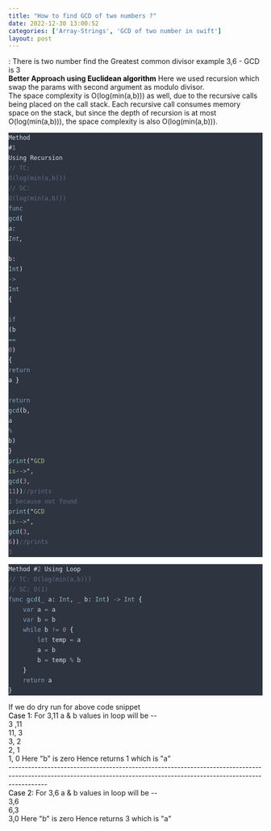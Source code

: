 ```yaml
---
title: "How to find GCD of two numbers ?"
date: 2022-12-30 13:00:52
categories: ['Array-Strings', 'GCD of two number in swift']
layout: post
---
```


<!-- wp:paragraph {"fontSize":"medium"} -->
<p class="has-medium-font-size">: There is two number find the Greatest common divisor example 3,6 - GCD is 3<br><strong>Better Approach using <mark style="background-color:rgba(0, 0, 0, 0)" class="has-inline-color has-ast-global-color-1-color">Euclidean algorithm</mark></strong> Here we used recursion which swap the params with second argument as modulo divisor.<br>The space complexity is O(log(min(a,b))) as well, due to the recursive calls being placed on the call stack. Each recursive call consumes memory space on the stack, but since the depth of recursion is at most  O(log(min(a,b))), the space complexity is also  O(log(min(a,b))).


<!-- /wp:paragraph -->

<!-- wp:kevinbatdorf/code-block-pro {"code":"Method #1 Using Recursion \n// TC: O(log(min(a,b)))\n// SC: O(log(min(a,b)))\n\nfunc gcd(_ a: Int, _ b: Int) -\u003e Int {\n    if (b == 0) { return a }\n    return gcd(b, a % b)\n}\nprint(\u0022GCD is\u002d\u002d\u003e\u0022, gcd(3, 11))//prints 1 because not found\nprint(\u0022GCD is\u002d\u002d\u003e\u0022, gcd(3, 6))//prints 3","codeHTML":"\u003cpre class=\u0022shiki nord\u0022 style=\u0022background-color: #2e3440ff\u0022 tabindex=\u00220\u0022\u003e\u003ccode\u003e\u003cspan class=\u0022line\u0022\u003e\u003cspan style=\u0022color: #D8DEE9FF\u0022\u003eMethod #\u003c/span\u003e\u003cspan style=\u0022color: #B48EAD\u0022\u003e1\u003c/span\u003e\u003cspan style=\u0022color: #D8DEE9FF\u0022\u003e Using Recursion \u003c/span\u003e\u003c/span\u003e\n\u003cspan class=\u0022line\u0022\u003e\u003cspan style=\u0022color: #616E88\u0022\u003e// TC: O(log(min(a,b)))\u003c/span\u003e\u003c/span\u003e\n\u003cspan class=\u0022line\u0022\u003e\u003cspan style=\u0022color: #616E88\u0022\u003e// SC: O(log(min(a,b)))\u003c/span\u003e\u003c/span\u003e\n\u003cspan class=\u0022line\u0022\u003e\u003c/span\u003e\n\u003cspan class=\u0022line\u0022\u003e\u003cspan style=\u0022color: #81A1C1\u0022\u003efunc\u003c/span\u003e\u003cspan style=\u0022color: #D8DEE9FF\u0022\u003e \u003c/span\u003e\u003cspan style=\u0022color: #88C0D0\u0022\u003egcd\u003c/span\u003e\u003cspan style=\u0022color: #ECEFF4\u0022\u003e(\u003c/span\u003e\u003cspan style=\u0022color: #88C0D0\u0022\u003e_\u003c/span\u003e\u003cspan style=\u0022color: #D8DEE9FF\u0022\u003e \u003c/span\u003e\u003cspan style=\u0022color: #D8DEE9\u0022\u003ea\u003c/span\u003e\u003cspan style=\u0022color: #D8DEE9FF\u0022\u003e: \u003c/span\u003e\u003cspan style=\u0022color: #8FBCBB\u0022\u003eInt\u003c/span\u003e\u003cspan style=\u0022color: #D8DEE9FF\u0022\u003e, \u003c/span\u003e\u003cspan style=\u0022color: #88C0D0\u0022\u003e_\u003c/span\u003e\u003cspan style=\u0022color: #D8DEE9FF\u0022\u003e \u003c/span\u003e\u003cspan style=\u0022color: #D8DEE9\u0022\u003eb\u003c/span\u003e\u003cspan style=\u0022color: #D8DEE9FF\u0022\u003e: \u003c/span\u003e\u003cspan style=\u0022color: #8FBCBB\u0022\u003eInt\u003c/span\u003e\u003cspan style=\u0022color: #ECEFF4\u0022\u003e)\u003c/span\u003e\u003cspan style=\u0022color: #D8DEE9FF\u0022\u003e \u003c/span\u003e\u003cspan style=\u0022color: #81A1C1\u0022\u003e-\u0026gt;\u003c/span\u003e\u003cspan style=\u0022color: #D8DEE9FF\u0022\u003e \u003c/span\u003e\u003cspan style=\u0022color: #8FBCBB\u0022\u003eInt\u003c/span\u003e\u003cspan style=\u0022color: #D8DEE9FF\u0022\u003e \u003c/span\u003e\u003cspan style=\u0022color: #ECEFF4\u0022\u003e{\u003c/span\u003e\u003c/span\u003e\n\u003cspan class=\u0022line\u0022\u003e\u003cspan style=\u0022color: #D8DEE9FF\u0022\u003e    \u003c/span\u003e\u003cspan style=\u0022color: #81A1C1\u0022\u003eif\u003c/span\u003e\u003cspan style=\u0022color: #D8DEE9FF\u0022\u003e \u003c/span\u003e\u003cspan style=\u0022color: #ECEFF4\u0022\u003e(\u003c/span\u003e\u003cspan style=\u0022color: #D8DEE9FF\u0022\u003eb \u003c/span\u003e\u003cspan style=\u0022color: #81A1C1\u0022\u003e==\u003c/span\u003e\u003cspan style=\u0022color: #D8DEE9FF\u0022\u003e \u003c/span\u003e\u003cspan style=\u0022color: #B48EAD\u0022\u003e0\u003c/span\u003e\u003cspan style=\u0022color: #ECEFF4\u0022\u003e)\u003c/span\u003e\u003cspan style=\u0022color: #D8DEE9FF\u0022\u003e \u003c/span\u003e\u003cspan style=\u0022color: #ECEFF4\u0022\u003e{\u003c/span\u003e\u003cspan style=\u0022color: #D8DEE9FF\u0022\u003e \u003c/span\u003e\u003cspan style=\u0022color: #81A1C1\u0022\u003ereturn\u003c/span\u003e\u003cspan style=\u0022color: #D8DEE9FF\u0022\u003e a \u003c/span\u003e\u003cspan style=\u0022color: #ECEFF4\u0022\u003e}\u003c/span\u003e\u003c/span\u003e\n\u003cspan class=\u0022line\u0022\u003e\u003cspan style=\u0022color: #D8DEE9FF\u0022\u003e    \u003c/span\u003e\u003cspan style=\u0022color: #81A1C1\u0022\u003ereturn\u003c/span\u003e\u003cspan style=\u0022color: #D8DEE9FF\u0022\u003e \u003c/span\u003e\u003cspan style=\u0022color: #88C0D0\u0022\u003egcd\u003c/span\u003e\u003cspan style=\u0022color: #ECEFF4\u0022\u003e(\u003c/span\u003e\u003cspan style=\u0022color: #D8DEE9FF\u0022\u003eb, a \u003c/span\u003e\u003cspan style=\u0022color: #81A1C1\u0022\u003e%\u003c/span\u003e\u003cspan style=\u0022color: #D8DEE9FF\u0022\u003e b\u003c/span\u003e\u003cspan style=\u0022color: #ECEFF4\u0022\u003e)\u003c/span\u003e\u003c/span\u003e\n\u003cspan class=\u0022line\u0022\u003e\u003cspan style=\u0022color: #ECEFF4\u0022\u003e}\u003c/span\u003e\u003c/span\u003e\n\u003cspan class=\u0022line\u0022\u003e\u003cspan style=\u0022color: #88C0D0\u0022\u003eprint\u003c/span\u003e\u003cspan style=\u0022color: #ECEFF4\u0022\u003e(\u003c/span\u003e\u003cspan style=\u0022color: #ECEFF4\u0022\u003e\u0026quot;\u003c/span\u003e\u003cspan style=\u0022color: #A3BE8C\u0022\u003eGCD is\u002d\u002d\u0026gt;\u003c/span\u003e\u003cspan style=\u0022color: #ECEFF4\u0022\u003e\u0026quot;\u003c/span\u003e\u003cspan style=\u0022color: #D8DEE9FF\u0022\u003e, \u003c/span\u003e\u003cspan style=\u0022color: #88C0D0\u0022\u003egcd\u003c/span\u003e\u003cspan style=\u0022color: #ECEFF4\u0022\u003e(\u003c/span\u003e\u003cspan style=\u0022color: #B48EAD\u0022\u003e3\u003c/span\u003e\u003cspan style=\u0022color: #D8DEE9FF\u0022\u003e, \u003c/span\u003e\u003cspan style=\u0022color: #B48EAD\u0022\u003e11\u003c/span\u003e\u003cspan style=\u0022color: #ECEFF4\u0022\u003e))\u003c/span\u003e\u003cspan style=\u0022color: #616E88\u0022\u003e//prints 1 because not found\u003c/span\u003e\u003c/span\u003e\n\u003cspan class=\u0022line\u0022\u003e\u003cspan style=\u0022color: #88C0D0\u0022\u003eprint\u003c/span\u003e\u003cspan style=\u0022color: #ECEFF4\u0022\u003e(\u003c/span\u003e\u003cspan style=\u0022color: #ECEFF4\u0022\u003e\u0026quot;\u003c/span\u003e\u003cspan style=\u0022color: #A3BE8C\u0022\u003eGCD is\u002d\u002d\u0026gt;\u003c/span\u003e\u003cspan style=\u0022color: #ECEFF4\u0022\u003e\u0026quot;\u003c/span\u003e\u003cspan style=\u0022color: #D8DEE9FF\u0022\u003e, \u003c/span\u003e\u003cspan style=\u0022color: #88C0D0\u0022\u003egcd\u003c/span\u003e\u003cspan style=\u0022color: #ECEFF4\u0022\u003e(\u003c/span\u003e\u003cspan style=\u0022color: #B48EAD\u0022\u003e3\u003c/span\u003e\u003cspan style=\u0022color: #D8DEE9FF\u0022\u003e, \u003c/span\u003e\u003cspan style=\u0022color: #B48EAD\u0022\u003e6\u003c/span\u003e\u003cspan style=\u0022color: #ECEFF4\u0022\u003e))\u003c/span\u003e\u003cspan style=\u0022color: #616E88\u0022\u003e//prints 3\u003c/span\u003e\u003c/span\u003e\u003c/code\u003e\u003c/pre\u003e","language":"swift","theme":"nord","bgColor":"#2e3440ff","textColor":"#d8dee9ff","fontSize":".875rem","fontFamily":"Code-Pro-JetBrains-Mono","lineHeight":"1.25rem","clampFonts":false,"lineNumbers":false,"headerType":"none","disablePadding":false,"footerType":"none","enableMaxHeight":false,"seeMoreType":"","seeMoreString":"","seeMoreAfterLine":"","seeMoreTransition":false,"highlightingHover":false,"lineHighlightColor":"rgba(201, 218, 248, 0.2)","copyButton":true,"copyButtonType":"heroicons","useTabs":false} -->
<div class="wp-block-kevinbatdorf-code-block-pro" data-code-block-pro-font-family="Code-Pro-JetBrains-Mono" style="font-size:.875rem;font-family:Code-Pro-JetBrains-Mono,ui-monospace,SFMono-Regular,Menlo,Monaco,Consolas,monospace;line-height:1.25rem;--cbp-tab-width:2;tab-size:var(--cbp-tab-width, 2)"><span role="button" tabindex="0" data-code="Method #1 Using Recursion 
// TC: O(log(min(a,b)))
// SC: O(log(min(a,b)))

func gcd(_ a: Int, _ b: Int) -> Int {
    if (b == 0) { return a }
    return gcd(b, a % b)
}
print("GCD is-->", gcd(3, 11))//prints 1 because not found
print("GCD is-->", gcd(3, 6))//prints 3" style="color:#d8dee9ff;display:none" aria-label="Copy" class="code-block-pro-copy-button"><svg xmlns="http://www.w3.org/2000/svg" style="width:24px;height:24px" fill="none" viewBox="0 0 24 24" stroke="currentColor" stroke-width="2"><path class="with-check" stroke-linecap="round" stroke-linejoin="round" d="M9 5H7a2 2 0 00-2 2v12a2 2 0 002 2h10a2 2 0 002-2V7a2 2 0 00-2-2h-2M9 5a2 2 0 002 2h2a2 2 0 002-2M9 5a2 2 0 012-2h2a2 2 0 012 2m-6 9l2 2 4-4"></path><path class="without-check" stroke-linecap="round" stroke-linejoin="round" d="M9 5H7a2 2 0 00-2 2v12a2 2 0 002 2h10a2 2 0 002-2V7a2 2 0 00-2-2h-2M9 5a2 2 0 002 2h2a2 2 0 002-2M9 5a2 2 0 012-2h2a2 2 0 012 2"></path></svg></span><pre class="shiki nord" style="background-color: #2e3440ff" tabindex="0"><code><span class="line"><span style="color: #D8DEE9FF">Method #</span><span style="color: #B48EAD">1</span><span style="color: #D8DEE9FF"> Using Recursion </span></span>
<span class="line"><span style="color: #616E88">// TC: O(log(min(a,b)))</span></span>
<span class="line"><span style="color: #616E88">// SC: O(log(min(a,b)))</span></span>
<span class="line"></span>
<span class="line"><span style="color: #81A1C1">func</span><span style="color: #D8DEE9FF"> </span><span style="color: #88C0D0">gcd</span><span style="color: #ECEFF4">(</span><span style="color: #88C0D0">_</span><span style="color: #D8DEE9FF"> </span><span style="color: #D8DEE9">a</span><span style="color: #D8DEE9FF">: </span><span style="color: #8FBCBB">Int</span><span style="color: #D8DEE9FF">, </span><span style="color: #88C0D0">_</span><span style="color: #D8DEE9FF"> </span><span style="color: #D8DEE9">b</span><span style="color: #D8DEE9FF">: </span><span style="color: #8FBCBB">Int</span><span style="color: #ECEFF4">)</span><span style="color: #D8DEE9FF"> </span><span style="color: #81A1C1">-></span><span style="color: #D8DEE9FF"> </span><span style="color: #8FBCBB">Int</span><span style="color: #D8DEE9FF"> </span><span style="color: #ECEFF4">{</span></span>
<span class="line"><span style="color: #D8DEE9FF">    </span><span style="color: #81A1C1">if</span><span style="color: #D8DEE9FF"> </span><span style="color: #ECEFF4">(</span><span style="color: #D8DEE9FF">b </span><span style="color: #81A1C1">==</span><span style="color: #D8DEE9FF"> </span><span style="color: #B48EAD">0</span><span style="color: #ECEFF4">)</span><span style="color: #D8DEE9FF"> </span><span style="color: #ECEFF4">{</span><span style="color: #D8DEE9FF"> </span><span style="color: #81A1C1">return</span><span style="color: #D8DEE9FF"> a </span><span style="color: #ECEFF4">}</span></span>
<span class="line"><span style="color: #D8DEE9FF">    </span><span style="color: #81A1C1">return</span><span style="color: #D8DEE9FF"> </span><span style="color: #88C0D0">gcd</span><span style="color: #ECEFF4">(</span><span style="color: #D8DEE9FF">b, a </span><span style="color: #81A1C1">%</span><span style="color: #D8DEE9FF"> b</span><span style="color: #ECEFF4">)</span></span>
<span class="line"><span style="color: #ECEFF4">}</span></span>
<span class="line"><span style="color: #88C0D0">print</span><span style="color: #ECEFF4">(</span><span style="color: #ECEFF4">"</span><span style="color: #A3BE8C">GCD is--></span><span style="color: #ECEFF4">"</span><span style="color: #D8DEE9FF">, </span><span style="color: #88C0D0">gcd</span><span style="color: #ECEFF4">(</span><span style="color: #B48EAD">3</span><span style="color: #D8DEE9FF">, </span><span style="color: #B48EAD">11</span><span style="color: #ECEFF4">))</span><span style="color: #616E88">//prints 1 because not found</span></span>
<span class="line"><span style="color: #88C0D0">print</span><span style="color: #ECEFF4">(</span><span style="color: #ECEFF4">"</span><span style="color: #A3BE8C">GCD is--></span><span style="color: #ECEFF4">"</span><span style="color: #D8DEE9FF">, </span><span style="color: #88C0D0">gcd</span><span style="color: #ECEFF4">(</span><span style="color: #B48EAD">3</span><span style="color: #D8DEE9FF">, </span><span style="color: #B48EAD">6</span><span style="color: #ECEFF4">))</span><span style="color: #616E88">//prints 3</span></span></code></pre></div>
<!-- /wp:kevinbatdorf/code-block-pro -->

<!-- wp:kevinbatdorf/code-block-pro {"code":"Method #2 Using Loop\n// TC: O(log(min(a,b)))\n// SC: O(1)\nfunc gcd(_ a: Int, _ b: Int) -\u003e Int {\n    var a = a\n    var b = b\n    while b != 0 {\n        let temp = a\n        a = b\n        b = temp % b\n    }\n    return a\n}","codeHTML":"\u003cpre class=\u0022shiki nord\u0022 style=\u0022background-color: #2e3440ff\u0022 tabindex=\u00220\u0022\u003e\u003ccode\u003e\u003cspan class=\u0022line\u0022\u003e\u003cspan style=\u0022color: #D8DEE9FF\u0022\u003eMethod #\u003c/span\u003e\u003cspan style=\u0022color: #B48EAD\u0022\u003e2\u003c/span\u003e\u003cspan style=\u0022color: #D8DEE9FF\u0022\u003e Using Loop\u003c/span\u003e\u003c/span\u003e\n\u003cspan class=\u0022line\u0022\u003e\u003cspan style=\u0022color: #616E88\u0022\u003e// TC: O(log(min(a,b)))\u003c/span\u003e\u003c/span\u003e\n\u003cspan class=\u0022line\u0022\u003e\u003cspan style=\u0022color: #616E88\u0022\u003e// SC: O(1)\u003c/span\u003e\u003c/span\u003e\n\u003cspan class=\u0022line\u0022\u003e\u003cspan style=\u0022color: #81A1C1\u0022\u003efunc\u003c/span\u003e\u003cspan style=\u0022color: #D8DEE9FF\u0022\u003e \u003c/span\u003e\u003cspan style=\u0022color: #88C0D0\u0022\u003egcd\u003c/span\u003e\u003cspan style=\u0022color: #ECEFF4\u0022\u003e(\u003c/span\u003e\u003cspan style=\u0022color: #88C0D0\u0022\u003e_\u003c/span\u003e\u003cspan style=\u0022color: #D8DEE9FF\u0022\u003e \u003c/span\u003e\u003cspan style=\u0022color: #D8DEE9\u0022\u003ea\u003c/span\u003e\u003cspan style=\u0022color: #D8DEE9FF\u0022\u003e: \u003c/span\u003e\u003cspan style=\u0022color: #8FBCBB\u0022\u003eInt\u003c/span\u003e\u003cspan style=\u0022color: #D8DEE9FF\u0022\u003e, \u003c/span\u003e\u003cspan style=\u0022color: #88C0D0\u0022\u003e_\u003c/span\u003e\u003cspan style=\u0022color: #D8DEE9FF\u0022\u003e \u003c/span\u003e\u003cspan style=\u0022color: #D8DEE9\u0022\u003eb\u003c/span\u003e\u003cspan style=\u0022color: #D8DEE9FF\u0022\u003e: \u003c/span\u003e\u003cspan style=\u0022color: #8FBCBB\u0022\u003eInt\u003c/span\u003e\u003cspan style=\u0022color: #ECEFF4\u0022\u003e)\u003c/span\u003e\u003cspan style=\u0022color: #D8DEE9FF\u0022\u003e \u003c/span\u003e\u003cspan style=\u0022color: #81A1C1\u0022\u003e-\u0026gt;\u003c/span\u003e\u003cspan style=\u0022color: #D8DEE9FF\u0022\u003e \u003c/span\u003e\u003cspan style=\u0022color: #8FBCBB\u0022\u003eInt\u003c/span\u003e\u003cspan style=\u0022color: #D8DEE9FF\u0022\u003e \u003c/span\u003e\u003cspan style=\u0022color: #ECEFF4\u0022\u003e{\u003c/span\u003e\u003c/span\u003e\n\u003cspan class=\u0022line\u0022\u003e\u003cspan style=\u0022color: #D8DEE9FF\u0022\u003e    \u003c/span\u003e\u003cspan style=\u0022color: #81A1C1\u0022\u003evar\u003c/span\u003e\u003cspan style=\u0022color: #D8DEE9FF\u0022\u003e a \u003c/span\u003e\u003cspan style=\u0022color: #81A1C1\u0022\u003e=\u003c/span\u003e\u003cspan style=\u0022color: #D8DEE9FF\u0022\u003e a\u003c/span\u003e\u003c/span\u003e\n\u003cspan class=\u0022line\u0022\u003e\u003cspan style=\u0022color: #D8DEE9FF\u0022\u003e    \u003c/span\u003e\u003cspan style=\u0022color: #81A1C1\u0022\u003evar\u003c/span\u003e\u003cspan style=\u0022color: #D8DEE9FF\u0022\u003e b \u003c/span\u003e\u003cspan style=\u0022color: #81A1C1\u0022\u003e=\u003c/span\u003e\u003cspan style=\u0022color: #D8DEE9FF\u0022\u003e b\u003c/span\u003e\u003c/span\u003e\n\u003cspan class=\u0022line\u0022\u003e\u003cspan style=\u0022color: #D8DEE9FF\u0022\u003e    \u003c/span\u003e\u003cspan style=\u0022color: #81A1C1\u0022\u003ewhile\u003c/span\u003e\u003cspan style=\u0022color: #D8DEE9FF\u0022\u003e b \u003c/span\u003e\u003cspan style=\u0022color: #81A1C1\u0022\u003e!=\u003c/span\u003e\u003cspan style=\u0022color: #D8DEE9FF\u0022\u003e \u003c/span\u003e\u003cspan style=\u0022color: #B48EAD\u0022\u003e0\u003c/span\u003e\u003cspan style=\u0022color: #D8DEE9FF\u0022\u003e \u003c/span\u003e\u003cspan style=\u0022color: #ECEFF4\u0022\u003e{\u003c/span\u003e\u003c/span\u003e\n\u003cspan class=\u0022line\u0022\u003e\u003cspan style=\u0022color: #D8DEE9FF\u0022\u003e        \u003c/span\u003e\u003cspan style=\u0022color: #81A1C1\u0022\u003elet\u003c/span\u003e\u003cspan style=\u0022color: #D8DEE9FF\u0022\u003e temp \u003c/span\u003e\u003cspan style=\u0022color: #81A1C1\u0022\u003e=\u003c/span\u003e\u003cspan style=\u0022color: #D8DEE9FF\u0022\u003e a\u003c/span\u003e\u003c/span\u003e\n\u003cspan class=\u0022line\u0022\u003e\u003cspan style=\u0022color: #D8DEE9FF\u0022\u003e        a \u003c/span\u003e\u003cspan style=\u0022color: #81A1C1\u0022\u003e=\u003c/span\u003e\u003cspan style=\u0022color: #D8DEE9FF\u0022\u003e b\u003c/span\u003e\u003c/span\u003e\n\u003cspan class=\u0022line\u0022\u003e\u003cspan style=\u0022color: #D8DEE9FF\u0022\u003e        b \u003c/span\u003e\u003cspan style=\u0022color: #81A1C1\u0022\u003e=\u003c/span\u003e\u003cspan style=\u0022color: #D8DEE9FF\u0022\u003e temp \u003c/span\u003e\u003cspan style=\u0022color: #81A1C1\u0022\u003e%\u003c/span\u003e\u003cspan style=\u0022color: #D8DEE9FF\u0022\u003e b\u003c/span\u003e\u003c/span\u003e\n\u003cspan class=\u0022line\u0022\u003e\u003cspan style=\u0022color: #D8DEE9FF\u0022\u003e    \u003c/span\u003e\u003cspan style=\u0022color: #ECEFF4\u0022\u003e}\u003c/span\u003e\u003c/span\u003e\n\u003cspan class=\u0022line\u0022\u003e\u003cspan style=\u0022color: #D8DEE9FF\u0022\u003e    \u003c/span\u003e\u003cspan style=\u0022color: #81A1C1\u0022\u003ereturn\u003c/span\u003e\u003cspan style=\u0022color: #D8DEE9FF\u0022\u003e a\u003c/span\u003e\u003c/span\u003e\n\u003cspan class=\u0022line\u0022\u003e\u003cspan style=\u0022color: #ECEFF4\u0022\u003e}\u003c/span\u003e\u003c/span\u003e\u003c/code\u003e\u003c/pre\u003e","language":"swift","theme":"nord","bgColor":"#2e3440ff","textColor":"#d8dee9ff","fontSize":".875rem","fontFamily":"Code-Pro-JetBrains-Mono","lineHeight":"1.25rem","clampFonts":false,"lineNumbers":false,"headerType":"none","disablePadding":false,"footerType":"none","enableMaxHeight":false,"seeMoreType":"","seeMoreString":"","seeMoreAfterLine":"","seeMoreTransition":false,"highlightingHover":false,"lineHighlightColor":"rgba(201, 218, 248, 0.2)","copyButton":true,"copyButtonType":"heroicons","useTabs":false} -->
<div class="wp-block-kevinbatdorf-code-block-pro" data-code-block-pro-font-family="Code-Pro-JetBrains-Mono" style="font-size:.875rem;font-family:Code-Pro-JetBrains-Mono,ui-monospace,SFMono-Regular,Menlo,Monaco,Consolas,monospace;line-height:1.25rem;--cbp-tab-width:2;tab-size:var(--cbp-tab-width, 2)"><span role="button" tabindex="0" data-code="Method #2 Using Loop
// TC: O(log(min(a,b)))
// SC: O(1)
func gcd(_ a: Int, _ b: Int) -> Int {
    var a = a
    var b = b
    while b != 0 {
        let temp = a
        a = b
        b = temp % b
    }
    return a
}" style="color:#d8dee9ff;display:none" aria-label="Copy" class="code-block-pro-copy-button"><svg xmlns="http://www.w3.org/2000/svg" style="width:24px;height:24px" fill="none" viewBox="0 0 24 24" stroke="currentColor" stroke-width="2"><path class="with-check" stroke-linecap="round" stroke-linejoin="round" d="M9 5H7a2 2 0 00-2 2v12a2 2 0 002 2h10a2 2 0 002-2V7a2 2 0 00-2-2h-2M9 5a2 2 0 002 2h2a2 2 0 002-2M9 5a2 2 0 012-2h2a2 2 0 012 2m-6 9l2 2 4-4"></path><path class="without-check" stroke-linecap="round" stroke-linejoin="round" d="M9 5H7a2 2 0 00-2 2v12a2 2 0 002 2h10a2 2 0 002-2V7a2 2 0 00-2-2h-2M9 5a2 2 0 002 2h2a2 2 0 002-2M9 5a2 2 0 012-2h2a2 2 0 012 2"></path></svg></span><pre class="shiki nord" style="background-color: #2e3440ff" tabindex="0"><code><span class="line"><span style="color: #D8DEE9FF">Method #</span><span style="color: #B48EAD">2</span><span style="color: #D8DEE9FF"> Using Loop</span></span>
<span class="line"><span style="color: #616E88">// TC: O(log(min(a,b)))</span></span>
<span class="line"><span style="color: #616E88">// SC: O(1)</span></span>
<span class="line"><span style="color: #81A1C1">func</span><span style="color: #D8DEE9FF"> </span><span style="color: #88C0D0">gcd</span><span style="color: #ECEFF4">(</span><span style="color: #88C0D0">_</span><span style="color: #D8DEE9FF"> </span><span style="color: #D8DEE9">a</span><span style="color: #D8DEE9FF">: </span><span style="color: #8FBCBB">Int</span><span style="color: #D8DEE9FF">, </span><span style="color: #88C0D0">_</span><span style="color: #D8DEE9FF"> </span><span style="color: #D8DEE9">b</span><span style="color: #D8DEE9FF">: </span><span style="color: #8FBCBB">Int</span><span style="color: #ECEFF4">)</span><span style="color: #D8DEE9FF"> </span><span style="color: #81A1C1">-></span><span style="color: #D8DEE9FF"> </span><span style="color: #8FBCBB">Int</span><span style="color: #D8DEE9FF"> </span><span style="color: #ECEFF4">{</span></span>
<span class="line"><span style="color: #D8DEE9FF">    </span><span style="color: #81A1C1">var</span><span style="color: #D8DEE9FF"> a </span><span style="color: #81A1C1">=</span><span style="color: #D8DEE9FF"> a</span></span>
<span class="line"><span style="color: #D8DEE9FF">    </span><span style="color: #81A1C1">var</span><span style="color: #D8DEE9FF"> b </span><span style="color: #81A1C1">=</span><span style="color: #D8DEE9FF"> b</span></span>
<span class="line"><span style="color: #D8DEE9FF">    </span><span style="color: #81A1C1">while</span><span style="color: #D8DEE9FF"> b </span><span style="color: #81A1C1">!=</span><span style="color: #D8DEE9FF"> </span><span style="color: #B48EAD">0</span><span style="color: #D8DEE9FF"> </span><span style="color: #ECEFF4">{</span></span>
<span class="line"><span style="color: #D8DEE9FF">        </span><span style="color: #81A1C1">let</span><span style="color: #D8DEE9FF"> temp </span><span style="color: #81A1C1">=</span><span style="color: #D8DEE9FF"> a</span></span>
<span class="line"><span style="color: #D8DEE9FF">        a </span><span style="color: #81A1C1">=</span><span style="color: #D8DEE9FF"> b</span></span>
<span class="line"><span style="color: #D8DEE9FF">        b </span><span style="color: #81A1C1">=</span><span style="color: #D8DEE9FF"> temp </span><span style="color: #81A1C1">%</span><span style="color: #D8DEE9FF"> b</span></span>
<span class="line"><span style="color: #D8DEE9FF">    </span><span style="color: #ECEFF4">}</span></span>
<span class="line"><span style="color: #D8DEE9FF">    </span><span style="color: #81A1C1">return</span><span style="color: #D8DEE9FF"> a</span></span>
<span class="line"><span style="color: #ECEFF4">}</span></span></code></pre></div>
<!-- /wp:kevinbatdorf/code-block-pro -->

<!-- wp:paragraph -->
If we do dry run for above code snippet <br><mark style="background-color:rgba(0, 0, 0, 0)" class="has-inline-color has-ast-global-color-1-color">Case 1:</mark> For 3,11 a & b values in loop will be -- <br>3 ,11<br>11, 3<br>3, 2<br>2, 1<br>1, 0 Here "b" is zero Hence returns 1 which is "a"<br>------------------------------------------------------------------------------------------------------------------------------------------------------------------------<br><mark style="background-color:rgba(0, 0, 0, 0)" class="has-inline-color has-ast-global-color-1-color">Case 2:</mark> For 3,6 a & b values in loop will be -- <br>3,6<br>6,3<br>3,0 Here "b" is zero Hence returns 3 which is "a"


<!-- /wp:paragraph -->